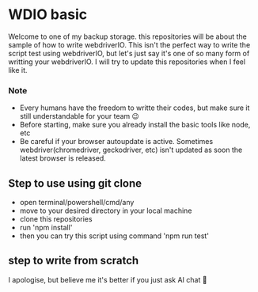 # WDIO basic

Welcome to one of my backup storage. this repositories will be about the sample of how to write webdriverIO. This isn't the perfect way to write the script test using webdriverIO, but let's just say it's one of so many form of writting your webdriverIO. I will try to update this repositories when I feel like it.

### Note
- Every humans have the freedom to writte their codes, but make sure it still understandable for your team 😉
- Before starting, make sure you already install the basic tools like node, etc
- Be careful if your browser autoupdate is active. Sometimes webdriver(chromedriver, geckodriver, etc) isn't updated as soon the latest browser is released.

## Step to use using git clone
- open terminal/powershell/cmd/any
- move to your desired directory in your local machine
- clone this repositories
- run 'npm install'
- then you can try this script using command 'npm run test'

## step to write from scratch
I apologise, but believe me it's better if you just ask AI chat 🤣